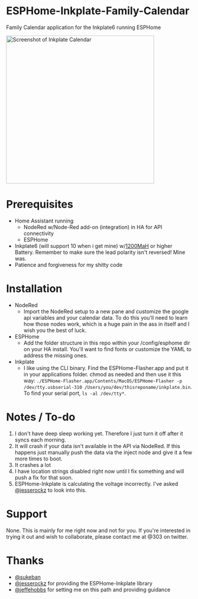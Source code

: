 # ESPHome-Inkplate-Family-Calendar
 Family Calendar application for the Inkplate6 running ESPHome
 
 <img alt="Screenshot of Inkplate Calendar" src="https://github.com/jkmaxwell/ESPHome-Inkplate-Family-Calendar/raw/main/README_images/screenshot.png" width="400">
 
# Prerequisites
- Home Assistant running
     - NodeRed w/Node-Red add-on (integration) in HA for API connectivity
     - ESPHome
- Inkplate6 (will support 10 when i get mine) w/[1200MaH](https://www.amazon.com/gp/product/B07BTSPZW8/ref=ppx_yo_dt_b_asin_title_o05_s00?ie=UTF8&psc=1) or higher Battery. Remember to make sure the lead polarity isn't reversed! Mine was.
- Patience and forgiveness for my shitty code

# Installation
- NodeRed
     - Import the NodeRed setup to a new pane and customize the google api variables and your calendar data. To do this you'll need to learn how those nodes work, which is a huge pain in the ass in itself and I wish you the best of luck.
- ESPHome
     - Add the folder structure in this repo within your /config/esphome dir on your HA install. You'll want to find fonts or customize the YAML to address the missing ones.
- Inkplate
     - I like using the CLI binary. Find the ESPHome-Flasher.app and put it in your applications folder. chmod as needed and then use it this way: `./ESPHome-Flasher.app/Contents/MacOS/ESPHome-Flasher -p /dev/tty.usbserial-310 /Users/you/dev/thisreponame/inkplate.bin`. To find your serial port, `ls -al /dev/tty*`.

# Notes / To-do
1. I don't have deep sleep working yet. Therefore I just turn it off after it syncs each morning.
2. It will crash if your data isn't available in the API via NodeRed. If this happens just manually push the data via the inject node and give it a few more times to boot.
3. It crashes a lot
4. I have location strings disabled right now until I fix something and will push a fix for that soon.
5. ESPHome-Inkplate is calculating the voltage incorrectly. I've asked [@jesserockz](https://github.com/e-radionicacom/Inkplate-Arduino-library/commit/27c9b71f51b70f3b0df6750bcc0f46a550b408de) to look into this.


# Support
None. This is mainly for me right now and not for you. If you're interested in trying it out and wish to collaborate, please contact me at @303 on twitter.
 
# Thanks
- [@sukeban](https://github.com/sukeban)
- [@jesserockz](https://github.com/jesserockz) for providing the ESPHome-Inkplate library
- [@jeffehobbs](https://github.com/jeffehobbs) for setting me on this path and providing guidance
